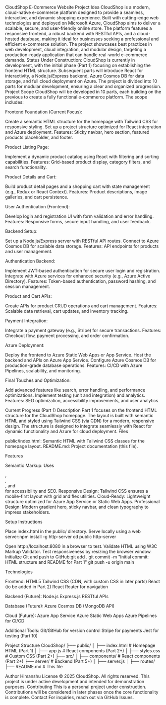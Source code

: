 CloudShop E-Commerce Website
Project Idea
CloudShop is a modern, cloud-native e-commerce platform designed to provide a seamless, interactive, and dynamic shopping experience. Built with cutting-edge web technologies and deployed on Microsoft Azure, CloudShop aims to deliver a scalable, secure, and user-friendly online store. The platform features a responsive frontend, a robust backend with RESTful APIs, and a cloud-hosted database, making it ideal for businesses seeking a professional and efficient e-commerce solution. The project showcases best practices in web development, cloud integration, and modular design, targeting a production-ready application that can handle real-world e-commerce demands.
Status
Under Construction: CloudShop is currently in development, with the initial phase (Part 1) focusing on establishing the frontend HTML structure. Subsequent parts will introduce React for interactivity, a Node.js/Express backend, Azure Cosmos DB for data storage, and full cloud deployment on Azure. The project is divided into 10 parts for modular development, ensuring a clear and organized progression.
Project Scope
CloudShop will be developed in 10 parts, each building on the previous to create a fully functional e-commerce platform. The scope includes:

Frontend Foundation (Current Focus):

Create a semantic HTML structure for the homepage with Tailwind CSS for responsive styling.
Set up a project structure optimized for React integration and Azure deployment.
Features: Sticky navbar, hero section, featured products placeholder, and footer.


Product Listing Page:

Implement a dynamic product catalog using React with filtering and sorting capabilities.
Features: Grid-based product display, category filters, and search functionality.


Product Details and Cart:

Build product detail pages and a shopping cart with state management (e.g., Redux or React Context).
Features: Product descriptions, image galleries, and cart persistence.


User Authentication (Frontend):

Develop login and registration UI with form validation and error handling.
Features: Responsive forms, secure input handling, and user feedback.


Backend Setup:

Set up a Node.js/Express server with RESTful API routes.
Connect to Azure Cosmos DB for scalable data storage.
Features: API endpoints for products and user management.


Authentication Backend:

Implement JWT-based authentication for secure user login and registration.
Integrate with Azure services for enhanced security (e.g., Azure Active Directory).
Features: Token-based authentication, password hashing, and session management.


Product and Cart APIs:

Create APIs for product CRUD operations and cart management.
Features: Scalable data retrieval, cart updates, and inventory tracking.


Payment Integration:

Integrate a payment gateway (e.g., Stripe) for secure transactions.
Features: Checkout flow, payment processing, and order confirmation.


Azure Deployment:

Deploy the frontend to Azure Static Web Apps or App Service.
Host the backend and APIs on Azure App Service.
Configure Azure Cosmos DB for production-grade database operations.
Features: CI/CD with Azure Pipelines, scalability, and monitoring.


Final Touches and Optimization:

Add advanced features like search, error handling, and performance optimizations.
Implement testing (unit and integration) and analytics.
Features: SEO optimization, accessibility improvements, and user analytics.



Current Progress (Part 1)
Description
Part 1 focuses on the frontend HTML structure for the CloudShop homepage. The layout is built with semantic HTML and styled using Tailwind CSS (via CDN) for a modern, responsive design. The structure is designed to integrate seamlessly with React for dynamic functionality and Azure for cloud deployment.
Files

public/index.html: Semantic HTML with Tailwind CSS classes for the homepage layout.
README.md: Project documentation (this file).

Features

Semantic Markup: Uses <nav>, <main>, <footer>, and <section> for accessibility and SEO.
Responsive Design: Tailwind CSS ensures a mobile-first layout with grid and flex utilities.
Cloud-Ready: Lightweight structure optimized for Azure App Service or Static Web Apps.
Professional Design: Modern gradient hero, sticky navbar, and clean typography to impress stakeholders.

Setup Instructions

Place index.html in the public/ directory.
Serve locally using a web server:npm install -g http-server
cd public
http-server


Open http://localhost:8080 in a browser to test.
Validate HTML using W3C Markup Validator.
Test responsiveness by resizing the browser window.
Initialize Git and push to GitHub:git add .
git commit -m "Initial commit: HTML structure and README for Part 1"
git push -u origin main



Technologies

Frontend:
HTML5
Tailwind CSS (CDN, with custom CSS in later parts)
React (to be added in Part 2)
React Router for navigation


Backend (Future):
Node.js
Express.js
RESTful APIs


Database (Future):
Azure Cosmos DB (MongoDB API)


Cloud (Future):
Azure App Service
Azure Static Web Apps
Azure Pipelines for CI/CD


Additional Tools:
Git/GitHub for version control
Stripe for payments
Jest for testing (Part 10)



Project Structure
CloudShop/
├── public/
│   ├── index.html        # Homepage HTML (Part 1)
│   ├── app.js            # React components (Part 2+)
│   ├── styles.css        # Custom CSS (Part 2+)
├── src/
│   ├── components/       # React components (Part 2+)
├── server/               # Backend (Part 5+)
│   ├── server.js
│   ├── routes/
├── README.md             # This file

Author
Himanshu
License
© 2025 CloudShop. All rights reserved. This project is under active development and intended for demonstration purposes.
Contributing
This is a personal project under construction. Contributions will be considered in later phases once the core functionality is complete.
Contact
For inquiries, reach out via GitHub Issues.
